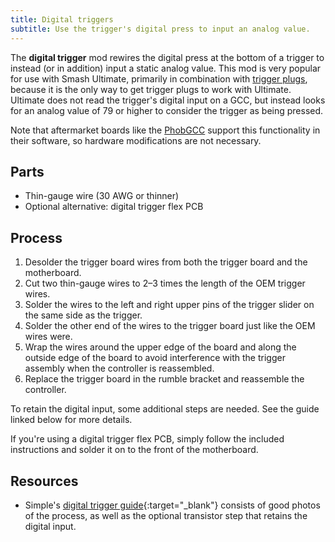 ```yaml
---
title: Digital triggers
subtitle: Use the trigger's digital press to input an analog value.
---
```


The **digital trigger** mod rewires the digital press at the bottom of a trigger to instead (or in addition) input a static analog value. This mod is very popular for use with Smash Ultimate, primarily in combination with [trigger plugs](/compendium/triggers/mods/plugs), because it is the only way to get trigger plugs to work with Ultimate. Ultimate does not read the trigger's digital input on a GCC, but instead looks for an analog value of 79 or higher to consider the trigger as being pressed.

Note that aftermarket boards like the [PhobGCC](/compendium/boards#phobgcc) support this functionality in their software, so hardware modifications are not necessary.

## Parts

- Thin-gauge wire (30 AWG or thinner)
- Optional alternative: digital trigger flex PCB

## Process

1. Desolder the trigger board wires from both the trigger board and the motherboard.
2. Cut two thin-gauge wires to 2–3 times the length of the OEM trigger wires.
3. Solder the wires to the left and right upper pins of the trigger slider on the same side as the trigger.
4. Solder the other end of the wires to the trigger board just like the OEM wires were.
5. Wrap the wires around the upper edge of the board and along the outside edge of the board to avoid interference with the trigger assembly when the controller is reassembled.
6. Replace the trigger board in the rumble bracket and reassemble the controller.

To retain the digital input, some additional steps are needed. See the guide linked below for more details.

If you're using a digital trigger flex PCB, simply follow the included instructions and solder it on to the front of the motherboard.

## Resources

- Simple's [digital trigger guide](https://imgur.com/a/analog-press-on-digital-trigger-gcc-now-updated-with-transistor-mod-BNmDnVS){:target="\_blank"} consists of good photos of the process, as well as the optional transistor step that retains the digital input.
